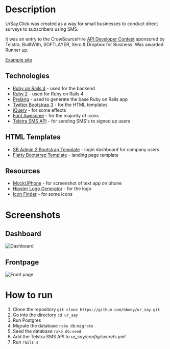# Description
UrSay.Click was created as a way for small businesses to conduct direct surveys to subscribers using SMS.

It was an entry to the CrowSourceHire [API Developer Contest](http://app.crowdsourcehire.com/challenge/muru-D/index) sponsored by Telstra, BuiltWith, SOFTLAYER, Xero & Dropbox for Business. Was awarded Runner up.

[Example site](https://ursay.herokuapp.com/)

## Technologies
- [Ruby on Rails 4](http://rubyonrails.org/) - used for the backend
- [Ruby 2](https://www.ruby-lang.org/) - used for Ruby on Rails 4
- [Prelang](http://prelang.com/) - used to generate the base Ruby on Rails app
- [Twitter Bootstrap 3](https://jquery.com/) - for the HTML templates
- [jQuery](https://jquery.com/) - for some effects
- [Font Awesome](http://fortawesome.github.io/Font-Awesome/icons/) - for the majority of icons
- [Telstra SMS API](https://dev.telstra.com/content/sms-api-0) - for sending SMS's to signed up users

## HTML Templates
- [SB Admin 2 Bootstrap Template](http://startbootstrap.com/template-overviews/sb-admin-2/) - login dashboard for company users
- [Flatty Bootstrap Template](http://www.bootstrapzero.com/bootstrap-template/flatty) - landing page template

## Resources
- [MockUPhone](http://mockuphone.com/) - for screenshot of text app on phone
- [Hipster Logo Generator](http://www.hipsterlogogenerator.com/) - for the logo
- [Icon Finder](http://iconfinder.com/) - for some icons

# Screenshots
## Dashboard
![Dashboard](https://raw.githubusercontent.com/bbody/ur_say/master/screenshots/dashboard.png)

## Frontpage
![Front page](https://raw.githubusercontent.com/bbody/ur_say/master/screenshots/frontpage.png)

# How to run
1. Clone the repository `git clone https://github.com/bbody/ur_say.git`
2. Go into the directory `cd ur_say`
2. Run Postgres
2. Migrate the database `rake db:migrate`
3. Seed the database `rake db:seed`
4. Add the Telstra SMS API to *ur_say/config/secrets.yml*
5. Run `rails s`

